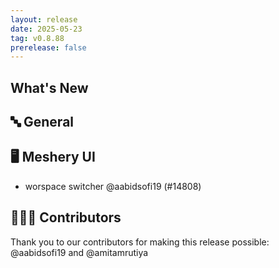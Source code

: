 ```yaml
---
layout: release
date: 2025-05-23
tag: v0.8.88
prerelease: false
---
```


## What's New
## 🔤 General
## 🖥 Meshery UI

- worspace switcher @aabidsofi19 (#14808)

## 👨🏽‍💻 Contributors

Thank you to our contributors for making this release possible:
@aabidsofi19 and @amitamrutiya

